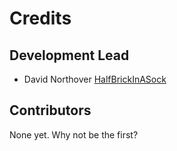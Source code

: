 # Credits

## Development Lead

- David Northover [HalfBrickInASock](https://github.com/HalfBrickInASock)

## Contributors

None yet. Why not be the first?
